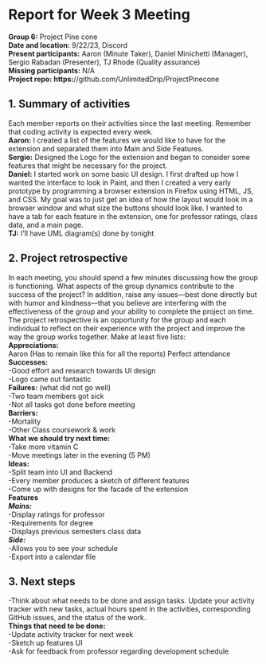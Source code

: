 # **Report for Week 3 Meeting**
**Group 6:** Project Pine cone<br>
**Date and location:** 9/22/23, Discord<br>
**Present participants:** Aaron (Minute Taker), Daniel Minichetti (Manager), Sergio Rabadan (Presenter), TJ Rhode (Quality assurance)<br>
**Missing participants:** N/A<br>
**Project repo: https:**//github.com/UnlimitedDrip/ProjectPinecone<br>
## **1. Summary of activities**
Each member reports on their activities since the last meeting. Remember that coding activity is expected every week. <br>
**Aaron:** I created a list of the features we would like to have for the extension and separated them into Main and Side Features.<br>
**Sergio:** Designed the Logo for the extension and began to consider some features that might be necessary for the project.<br>
**Daniel:** I started work on some basic UI design. I first drafted up how I wanted the interface to look in Paint, and then I created a very early prototype by programming a browser extension in Firefox using HTML, JS, and CSS. My goal was to just get an idea of how the layout would look in a browser window and what size the buttons should look like. I wanted to have a tab for each feature in the extension, one for professor ratings, class data, and a main page. <br>
**TJ:** I’ll have UML diagram(s) done by tonight<br>
## **2. Project retrospective**
In each meeting, you should spend a few minutes discussing how the group is functioning. What aspects of the group dynamics contribute to the success of the project? In addition, raise any issues—best done directly but with humor and kindness—that you believe are interfering with the effectiveness of the group and your ability to complete the project on time.<br>
The project retrospective is an opportunity for the group and each individual to reflect on their experience with the project and improve the way the group works together. Make at least five lists:<br>
**Appreciations:**<br>
Aaron (Has to remain like this for all the reports)
 Perfect attendance<br>
**Successes:**<br>
-Good effort and research towards UI design<br>
-Logo came out fantastic<br>
**Failures:** (what did not go well)<br>
-Two team members got sick<br>
-Not all tasks got done before meeting<br>
**Barriers:** <br>
-Mortality<br>
-Other Class coursework & work<br>
**What we should try next time:** <br>
-Take more vitamin C<br>
-Move meetings later in the evening (5 PM)<br>
**Ideas:**<br>
-Split team into UI and Backend<br>
-Every member produces a sketch of different features<br>
-Come up with designs for the facade of the extension<br>
**Features** <br>
***Mains:***<br>
-Display ratings for professor<br>
-Requirements for degree<br>
-Displays previous semesters class data<br>
***Side:***<br>
-Allows you to see your schedule<br>
-Export into a calendar file<br>
## **3. Next steps**<br>
-Think about what needs to be done and assign tasks. Update your activity tracker with new tasks, actual hours spent in the activities, corresponding GitHub issues, and the status of the work.<br>
**Things that need to be done:**<br>
-Update activity tracker for next week<br> 
-Sketch up features UI<br>
-Ask for feedback from professor regarding development schedule
 
